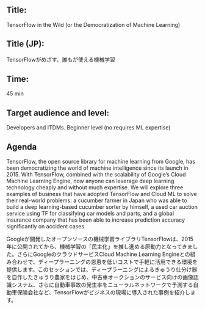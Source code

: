 ## Title:

TensorFlow in the Wild (or the Democratization of Machine Learning)

## Title (JP):

TensorFlowがめざす、誰もが使える機械学習

## Time: 

45 min

## Target audience and level: 

Developers and ITDMs. Beginner level (no requires ML expertise)

## Agenda

TensorFlow, the open source library for machine learning from Google, has been democratizing the world of machine intelligence since its launch in 2015. With TensorFlow, combined with the scalability of Google’s Cloud Machine Learning Engine, now anyone can leverage deep learning technology cheaply and without much expertise. We will explore three examples of business that have adopted TensorFlow and Cloud ML to solve their real-world problems: a cucumber farmer in Japan who was able to build a deep learning-based cucumber sorter by himself, a used car auction service using TF for classifying car models and parts, and a global insurance company that has been able to increase prediction accuracy significantly on accident cases.

Googleが開発したオープンソースの機械学習ライブラリTensorFlowは、2015年に公開されてから、機械学習の「民主化」を推し進める原動力となってきました。さらにGoogleのクラウドサービスCloud Machine Learning Engineとの組み合わせで、ディープラーニングの恩恵を低いコストで手軽に活用できる環境を提供します。このセッションでは、ディープラーニングによるきゅうり仕分け器を自作したきゅうり農家をはじめ、中古車オークションのサービス向けの画像認識システム、さらに自動車事故の発生率をニューラルネットワークで予測する自動車保険会社など、TensorFlowがビジネスの現場に導入された事例を紹介します。
